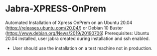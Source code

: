 # Jabra-XPRESS-OnPrem
Automated Installation of Xpress OnPrem on an Ubuntu 20.04 (https://releases.ubuntu.com/20.04/) or Debian 10 Buster (https://www.debian.org/News/2019/20190706)
Prerequisites: Ubuntu 20.04 installed, user jabra created during installation and ssh enabled.
* User should use the installation on a test machine not in production.
